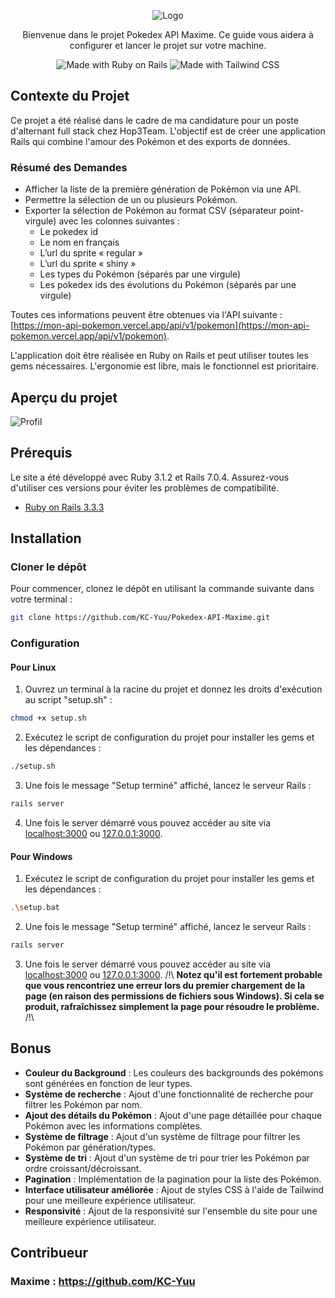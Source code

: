 <p align="center">
  <img src="https://i.goopics.net/8jhjnj.png" alt="Logo" />
</p>

<p align="center">
  Bienvenue dans le projet Pokedex API Maxime. Ce guide vous aidera à configurer et lancer le projet sur votre machine.
</p>

<p align="center">
  <img src="https://img.shields.io/badge/Made%20with-Ruby%20on%20Rails-red" alt="Made with Ruby on Rails" />
  <img src="https://img.shields.io/badge/Made%20with-Tailwind%20CSS-blue" alt="Made with Tailwind CSS" />
</p>

## Contexte du Projet

Ce projet a été réalisé dans le cadre de ma candidature pour un poste d'alternant full stack chez Hop3Team. L'objectif est de créer une application Rails qui combine l'amour des Pokémon et des exports de données.

### Résumé des Demandes

- Afficher la liste de la première génération de Pokémon via une API.
- Permettre la sélection de un ou plusieurs Pokémon.
- Exporter la sélection de Pokémon au format CSV (séparateur point-virgule) avec les colonnes suivantes :
  - Le pokedex id
  - Le nom en français
  - L’url du sprite « regular »
  - L’url du sprite « shiny »
  - Les types du Pokémon (séparés par une virgule)
  - Les pokedex ids des évolutions du Pokémon (séparés par une virgule)

Toutes ces informations peuvent être obtenues via l'API suivante : [https://mon-api-pokemon.vercel.app/api/v1/pokemon](https://mon-api-pokemon.vercel.app/api/v1/pokemon).

L'application doit être réalisée en Ruby on Rails et peut utiliser toutes les gems nécessaires. L'ergonomie est libre, mais le fonctionnel est prioritaire.

## Aperçu du projet

![Profil](https://i.goopics.net/ymhs2p.png)

## Prérequis
Le site a été développé avec Ruby 3.1.2 et Rails 7.0.4. Assurez-vous d'utiliser ces versions pour éviter les problèmes de compatibilité.
- [Ruby on Rails 3.3.3](https://rubyonrails.org/)

## Installation

### Cloner le dépôt

Pour commencer, clonez le dépôt en utilisant la commande suivante dans votre terminal :
```bash
git clone https://github.com/KC-Yuu/Pokedex-API-Maxime.git
```

### Configuration

#### Pour Linux

1. Ouvrez un terminal à la racine du projet et donnez les droits d'exécution au script "setup.sh" :
```bash
chmod +x setup.sh
```

2. Exécutez le script de configuration du projet pour installer les gems et les dépendances :
```bash
./setup.sh
```

3. Une fois le message "Setup terminé" affiché, lancez le serveur Rails :
```bash
rails server
```

4. Une fois le server démarré vous pouvez accéder au site via [localhost:3000](http://localhost:3000) ou [127.0.0.1:3000](http://127.0.0.1:3000).

#### Pour Windows

1. Exécutez le script de configuration du projet pour installer les gems et les dépendances :
```bash
.\setup.bat
```

2. Une fois le message "Setup terminé" affiché, lancez le serveur Rails :
```bash
rails server
```

3. Une fois le server démarré vous pouvez accéder au site via [localhost:3000](http://localhost:3000) ou [127.0.0.1:3000](http://127.0.0.1:3000).
/!\ **Notez qu'il est fortement probable que vous rencontriez une erreur lors du premier chargement de la page (en raison des permissions de fichiers sous Windows). Si cela se produit, rafraîchissez simplement la page pour résoudre le problème.** /!\

## Bonus

- **Couleur du Background** : Les couleurs des backgrounds des pokémons sont générées en fonction de leur types.
- **Système de recherche** : Ajout d'une fonctionnalité de recherche pour filtrer les Pokémon par nom.
- **Ajout des détails du Pokémon** : Ajout d'une page détaillée pour chaque Pokémon avec les informations complètes.
- **Système de filtrage** : Ajout d'un système de filtrage pour filtrer les Pokémon par génération/types.
- **Système de tri** : Ajout d'un système de tri pour trier les Pokémon par ordre croissant/décroissant.
- **Pagination** : Implémentation de la pagination pour la liste des Pokémon.
- **Interface utilisateur améliorée** : Ajout de styles CSS à l'aide de Tailwind pour une meilleure expérience utilisateur.
- **Responsivité** : Ajout de la responsivité sur l'ensemble du site pour une meilleure expérience utilisateur.

## Contribueur

### Maxime : https://github.com/KC-Yuu